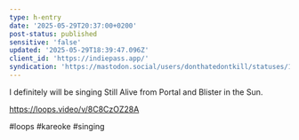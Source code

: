 ```yaml
---
type: h-entry
date: '2025-05-29T20:37:00+0200'
post-status: published
sensitive: 'false'
updated: '2025-05-29T18:39:47.096Z'
client_id: 'https://indiepass.app/'
syndication: 'https://mastodon.social/users/donthatedontkill/statuses/114592577889171787'
---
```

I definitely will be singing Still Alive from Portal and Blister in the Sun. 

https://loops.video/v/8C8CzOZ28A

#loops #kareoke #singing
